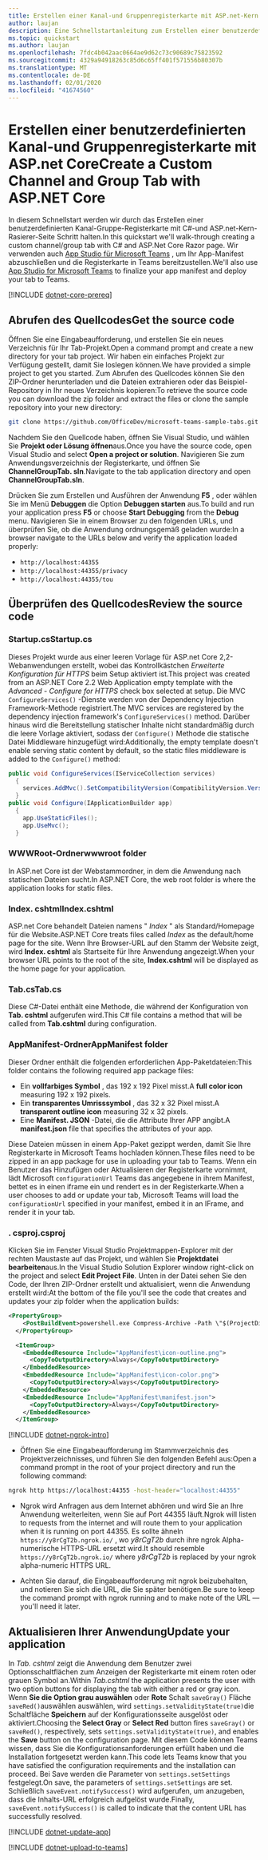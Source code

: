 ```yaml
---
title: Erstellen einer Kanal-und Gruppenregisterkarte mit ASP.net-Kern
author: laujan
description: Eine Schnellstartanleitung zum Erstellen einer benutzerdefinierten Kanal-und Gruppenregisterkarte mit ASP.net Core.
ms.topic: quickstart
ms.author: laujan
ms.openlocfilehash: 7fdc4b042aac0664ae9d62c73c90689c75823592
ms.sourcegitcommit: 4329a94918263c85d6c65ff401f571556b80307b
ms.translationtype: MT
ms.contentlocale: de-DE
ms.lasthandoff: 02/01/2020
ms.locfileid: "41674560"
---
```

# <a name="create-a-custom-channel-and-group-tab-with-aspnet-core"></a><span data-ttu-id="dc6ed-103">Erstellen einer benutzerdefinierten Kanal-und Gruppenregisterkarte mit ASP.net Core</span><span class="sxs-lookup"><span data-stu-id="dc6ed-103">Create a Custom Channel and Group Tab with ASP.NET Core</span></span>

<span data-ttu-id="dc6ed-104">In diesem Schnellstart werden wir durch das Erstellen einer benutzerdefinierten Kanal-Gruppe-Registerkarte mit C#-und ASP.net-Kern-Rasierer-Seite Schritt halten.</span><span class="sxs-lookup"><span data-stu-id="dc6ed-104">In this quickstart we'll walk-through creating a custom channel/group tab with C# and ASP.Net Core Razor page.</span></span> <span data-ttu-id="dc6ed-105">Wir verwenden auch [App Studio für Microsoft Teams](~/concepts/build-and-test/app-studio-overview.md) , um Ihr App-Manifest abzuschließen und die Registerkarte in Teams bereitzustellen.</span><span class="sxs-lookup"><span data-stu-id="dc6ed-105">We'll also use [App Studio for Microsoft Teams](~/concepts/build-and-test/app-studio-overview.md) to finalize your app manifest and deploy your tab to Teams.</span></span>

[!INCLUDE [dotnet-core-prereq](~/includes/tabs/dotnet-core-prereq.md)]

## <a name="get-the-source-code"></a><span data-ttu-id="dc6ed-106">Abrufen des Quellcodes</span><span class="sxs-lookup"><span data-stu-id="dc6ed-106">Get the source code</span></span>

<span data-ttu-id="dc6ed-107">Öffnen Sie eine Eingabeaufforderung, und erstellen Sie ein neues Verzeichnis für Ihr Tab-Projekt.</span><span class="sxs-lookup"><span data-stu-id="dc6ed-107">Open a command prompt and create a new directory for your tab project.</span></span> <span data-ttu-id="dc6ed-108">Wir haben ein einfaches Projekt zur Verfügung gestellt, damit Sie loslegen können.</span><span class="sxs-lookup"><span data-stu-id="dc6ed-108">We have provided a simple project to get you started.</span></span> <span data-ttu-id="dc6ed-109">Zum Abrufen des Quellcodes können Sie den ZIP-Ordner herunterladen und die Dateien extrahieren oder das Beispiel-Repository in Ihr neues Verzeichnis kopieren:</span><span class="sxs-lookup"><span data-stu-id="dc6ed-109">To retrieve the source code you can download the zip folder and extract the files or clone the sample repository into your new directory:</span></span>

```bash
git clone https://github.com/OfficeDev/microsoft-teams-sample-tabs.git
```

<span data-ttu-id="dc6ed-110">Nachdem Sie den Quellcode haben, öffnen Sie Visual Studio, und wählen Sie **Projekt oder Lösung öffnen**aus.</span><span class="sxs-lookup"><span data-stu-id="dc6ed-110">Once you have the source code, open Visual Studio and select **Open a project or solution**.</span></span> <span data-ttu-id="dc6ed-111">Navigieren Sie zum Anwendungsverzeichnis der Registerkarte, und öffnen Sie **ChannelGroupTab. sln**.</span><span class="sxs-lookup"><span data-stu-id="dc6ed-111">Navigate to the tab application directory and open **ChannelGroupTab.sln**.</span></span>

<span data-ttu-id="dc6ed-112">Drücken Sie zum Erstellen und Ausführen der Anwendung **F5** , oder wählen Sie im Menü **Debuggen** die Option **Debuggen starten** aus.</span><span class="sxs-lookup"><span data-stu-id="dc6ed-112">To build and run your application press **F5** or choose **Start Debugging** from the **Debug** menu.</span></span> <span data-ttu-id="dc6ed-113">Navigieren Sie in einem Browser zu den folgenden URLs, und überprüfen Sie, ob die Anwendung ordnungsgemäß geladen wurde:</span><span class="sxs-lookup"><span data-stu-id="dc6ed-113">In a browser navigate to the URLs below and verify the application loaded properly:</span></span>

- `http://localhost:44355`
- `http://localhost:44355/privacy`
- `http://localhost:44355/tou`

## <a name="review-the-source-code"></a><span data-ttu-id="dc6ed-114">Überprüfen des Quellcodes</span><span class="sxs-lookup"><span data-stu-id="dc6ed-114">Review the source code</span></span>

### <a name="startupcs"></a><span data-ttu-id="dc6ed-115">Startup.cs</span><span class="sxs-lookup"><span data-stu-id="dc6ed-115">Startup.cs</span></span>

<span data-ttu-id="dc6ed-116">Dieses Projekt wurde aus einer leeren Vorlage für ASP.net Core 2,2-Webanwendungen erstellt, wobei das Kontrollkästchen *Erweiterte Konfiguration für HTTPS* beim Setup aktiviert ist.</span><span class="sxs-lookup"><span data-stu-id="dc6ed-116">This project was created from an ASP.NET Core 2.2 Web Application empty template with the *Advanced - Configure for HTTPS* check box selected at setup.</span></span> <span data-ttu-id="dc6ed-117">Die MVC `ConfigureServices()` -Dienste werden von der Dependency Injection Framework-Methode registriert.</span><span class="sxs-lookup"><span data-stu-id="dc6ed-117">The MVC services are registered by the dependency injection framework's `ConfigureServices()` method.</span></span> <span data-ttu-id="dc6ed-118">Darüber hinaus wird die Bereitstellung statischer Inhalte nicht standardmäßig durch die leere Vorlage aktiviert, sodass der `Configure()` Methode die statische Datei Middleware hinzugefügt wird:</span><span class="sxs-lookup"><span data-stu-id="dc6ed-118">Additionally, the empty template doesn't enable serving static content by default, so the static files middleware is added to the `Configure()` method:</span></span>

```csharp
public void ConfigureServices(IServiceCollection services)
  {
    services.AddMvc().SetCompatibilityVersion(CompatibilityVersion.Version_2_2);
  }
public void Configure(IApplicationBuilder app)
  {
    app.UseStaticFiles();
    app.UseMvc();
  }
```

### <a name="wwwroot-folder"></a><span data-ttu-id="dc6ed-119">WWWRoot-Ordner</span><span class="sxs-lookup"><span data-stu-id="dc6ed-119">wwwroot folder</span></span>

<span data-ttu-id="dc6ed-120">In ASP.net Core ist der Webstammordner, in dem die Anwendung nach statischen Dateien sucht.</span><span class="sxs-lookup"><span data-stu-id="dc6ed-120">In ASP.NET Core, the web root folder is where the application looks for static files.</span></span>

### <a name="indexcshtml"></a><span data-ttu-id="dc6ed-121">Index. cshtml</span><span class="sxs-lookup"><span data-stu-id="dc6ed-121">Index.cshtml</span></span>

<span data-ttu-id="dc6ed-122">ASP.net Core behandelt Dateien namens " *Index* " als Standard/Homepage für die Website.</span><span class="sxs-lookup"><span data-stu-id="dc6ed-122">ASP.NET Core treats files called *Index* as the default/home page for the site.</span></span> <span data-ttu-id="dc6ed-123">Wenn Ihre Browser-URL auf den Stamm der Website zeigt, wird **Index. cshtml** als Startseite für Ihre Anwendung angezeigt.</span><span class="sxs-lookup"><span data-stu-id="dc6ed-123">When your browser URL points to the root of the site, **Index.cshtml** will be displayed as the home page for your application.</span></span>

### <a name="tabcs"></a><span data-ttu-id="dc6ed-124">Tab.cs</span><span class="sxs-lookup"><span data-stu-id="dc6ed-124">Tab.cs</span></span>

<span data-ttu-id="dc6ed-125">Diese C#-Datei enthält eine Methode, die während der Konfiguration von **Tab. cshtml** aufgerufen wird.</span><span class="sxs-lookup"><span data-stu-id="dc6ed-125">This C# file contains a method that will be called from **Tab.cshtml** during configuration.</span></span>

### <a name="appmanifest-folder"></a><span data-ttu-id="dc6ed-126">AppManifest-Ordner</span><span class="sxs-lookup"><span data-stu-id="dc6ed-126">AppManifest folder</span></span>

<span data-ttu-id="dc6ed-127">Dieser Ordner enthält die folgenden erforderlichen App-Paketdateien:</span><span class="sxs-lookup"><span data-stu-id="dc6ed-127">This folder contains the following required app package files:</span></span>

- <span data-ttu-id="dc6ed-128">Ein **vollfarbiges Symbol** , das 192 x 192 Pixel misst.</span><span class="sxs-lookup"><span data-stu-id="dc6ed-128">A **full color icon** measuring 192 x 192 pixels.</span></span>
- <span data-ttu-id="dc6ed-129">Ein **transparentes Umrisssymbol** , das 32 x 32 Pixel misst.</span><span class="sxs-lookup"><span data-stu-id="dc6ed-129">A **transparent outline icon** measuring 32 x 32 pixels.</span></span>
- <span data-ttu-id="dc6ed-130">Eine **Manifest. JSON** -Datei, die die Attribute Ihrer APP angibt.</span><span class="sxs-lookup"><span data-stu-id="dc6ed-130">A **manifest.json** file that specifies the attributes of your app.</span></span>

<span data-ttu-id="dc6ed-131">Diese Dateien müssen in einem App-Paket gezippt werden, damit Sie Ihre Registerkarte in Microsoft Teams hochladen können.</span><span class="sxs-lookup"><span data-stu-id="dc6ed-131">These files need to be zipped in an app package for use in uploading your tab to Teams.</span></span> <span data-ttu-id="dc6ed-132">Wenn ein Benutzer das Hinzufügen oder Aktualisieren der Registerkarte vornimmt, lädt Microsoft `configurationUrl` Teams das angegebene in ihrem Manifest, bettet es in einen iframe ein und rendert es in der Registerkarte.</span><span class="sxs-lookup"><span data-stu-id="dc6ed-132">When a user chooses to add or update your tab, Microsoft Teams will load the `configurationUrl` specified in your manifest, embed it in an IFrame, and render it in your tab.</span></span>

### <a name="csproj"></a><span data-ttu-id="dc6ed-133">. csproj</span><span class="sxs-lookup"><span data-stu-id="dc6ed-133">.csproj</span></span>

<span data-ttu-id="dc6ed-134">Klicken Sie im Fenster Visual Studio Projektmappen-Explorer mit der rechten Maustaste auf das Projekt, und wählen Sie **Projektdatei bearbeiten**aus.</span><span class="sxs-lookup"><span data-stu-id="dc6ed-134">In the Visual Studio Solution Explorer window right-click on the project and select **Edit Project File**.</span></span> <span data-ttu-id="dc6ed-135">Unten in der Datei sehen Sie den Code, der Ihren ZIP-Ordner erstellt und aktualisiert, wenn die Anwendung erstellt wird:</span><span class="sxs-lookup"><span data-stu-id="dc6ed-135">At the bottom of the file you'll see the code that creates and updates your zip folder when the application builds:</span></span>

```xml
<PropertyGroup>
    <PostBuildEvent>powershell.exe Compress-Archive -Path \"$(ProjectDir)AppManifest\*\" -DestinationPath \"$(TargetDir)tab.zip\" -Force</PostBuildEvent>
  </PropertyGroup>

  <ItemGroup>
    <EmbeddedResource Include="AppManifest\icon-outline.png">
      <CopyToOutputDirectory>Always</CopyToOutputDirectory>
    </EmbeddedResource>
    <EmbeddedResource Include="AppManifest\icon-color.png">
      <CopyToOutputDirectory>Always</CopyToOutputDirectory>
    </EmbeddedResource>
    <EmbeddedResource Include="AppManifest\manifest.json">
      <CopyToOutputDirectory>Always</CopyToOutputDirectory>
    </EmbeddedResource>
  </ItemGroup>
```

[!INCLUDE [dotnet-ngrok-intro](~/includes/tabs/dotnet-ngrok-intro.md)]

- <span data-ttu-id="dc6ed-136">Öffnen Sie eine Eingabeaufforderung im Stammverzeichnis des Projektverzeichnisses, und führen Sie den folgenden Befehl aus:</span><span class="sxs-lookup"><span data-stu-id="dc6ed-136">Open a command prompt in the root of your project directory and run the following command:</span></span>

```bash
ngrok http https://localhost:44355 -host-header="localhost:44355"
```

- <span data-ttu-id="dc6ed-137">Ngrok wird Anfragen aus dem Internet abhören und wird Sie an Ihre Anwendung weiterleiten, wenn Sie auf Port 44355 läuft.</span><span class="sxs-lookup"><span data-stu-id="dc6ed-137">Ngrok will listen to requests from the internet and will route them to your application when it is running on port 44355.</span></span> <span data-ttu-id="dc6ed-138">Es sollte ähneln `https://y8rCgT2b.ngrok.io/` , wo *y8rCgT2b* durch ihre ngrok Alpha-numerische HTTPS-URL ersetzt wird.</span><span class="sxs-lookup"><span data-stu-id="dc6ed-138">It should resemble `https://y8rCgT2b.ngrok.io/` where *y8rCgT2b* is replaced by your ngrok alpha-numeric HTTPS URL.</span></span>

- <span data-ttu-id="dc6ed-139">Achten Sie darauf, die Eingabeaufforderung mit ngrok beizubehalten, und notieren Sie sich die URL, die Sie später benötigen.</span><span class="sxs-lookup"><span data-stu-id="dc6ed-139">Be sure to keep the command prompt with ngrok running and to make note of the URL — you'll need it later.</span></span>

## <a name="update-your-application"></a><span data-ttu-id="dc6ed-140">Aktualisieren Ihrer Anwendung</span><span class="sxs-lookup"><span data-stu-id="dc6ed-140">Update your application</span></span>

<span data-ttu-id="dc6ed-141">In *Tab. cshtml* zeigt die Anwendung dem Benutzer zwei Optionsschaltflächen zum Anzeigen der Registerkarte mit einem roten oder grauen Symbol an.</span><span class="sxs-lookup"><span data-stu-id="dc6ed-141">Within *Tab.cshtml* the application presents the user with two option buttons for displaying the tab with either a red or gray icon.</span></span> <span data-ttu-id="dc6ed-142">Wenn **Sie die Option grau auswählen** oder **Rote** Schalt `saveGray()` Fläche `saveRed()`auswählen auswählen, wird `settings.setValidityState(true)`die Schaltfläche **Speichern** auf der Konfigurationsseite ausgelöst oder aktiviert.</span><span class="sxs-lookup"><span data-stu-id="dc6ed-142">Choosing the **Select Gray** or **Select Red** button fires `saveGray()` or `saveRed()`, respectively, sets `settings.setValidityState(true)`, and enables the **Save** button on the configuration page.</span></span> <span data-ttu-id="dc6ed-143">Mit diesem Code können Teams wissen, dass Sie die Konfigurationsanforderungen erfüllt haben und die Installation fortgesetzt werden kann.</span><span class="sxs-lookup"><span data-stu-id="dc6ed-143">This code lets Teams know that you have satisfied the configuration requirements and the installation can proceed.</span></span> <span data-ttu-id="dc6ed-144">Bei Save werden die Parameter von `settings.setSettings` festgelegt.</span><span class="sxs-lookup"><span data-stu-id="dc6ed-144">On save, the parameters of `settings.setSettings` are set.</span></span> <span data-ttu-id="dc6ed-145">Schließlich `saveEvent.notifySuccess()` wird aufgerufen, um anzugeben, dass die Inhalts-URL erfolgreich aufgelöst wurde.</span><span class="sxs-lookup"><span data-stu-id="dc6ed-145">Finally, `saveEvent.notifySuccess()` is called to indicate that the content URL has successfully resolved.</span></span>

[!INCLUDE [dotnet-update-app](~/includes/tabs/dotnet-update-chan-grp-app.md)]

[!INCLUDE [dotnet-upload-to-teams](~/includes/tabs/dotnet-upload-to-teams.md)]
